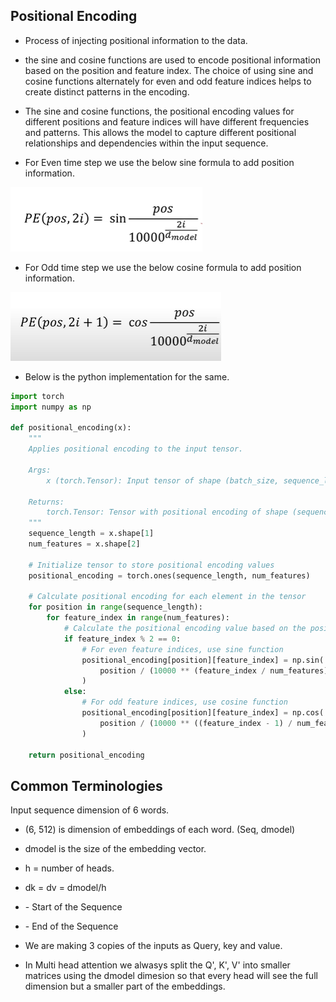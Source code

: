 ## Positional Encoding
- Process of injecting positional information to the data.
- the sine and cosine functions are used to encode positional information based on the position and feature index. The choice of using sine and cosine functions alternately for even and odd feature
  indices helps to create distinct patterns in the encoding.
- The sine and cosine functions, the positional encoding values for different positions and feature indices will have different frequencies and patterns. This allows the model to capture different
  positional relationships and dependencies within the input sequence.
  
- For Even time step we use the below sine formula to add position information.
<div align="left"><img src="https://github.com/nelson123-lab/my-Data-Science-learnings/blob/8ab7ac41f7284da17751933298ca43e2f8d17cc8/image_data%20in%20readme/sine.png"</div>

- For Odd time step we use the below cosine formula to add position information.
<div align="left"><img src="https://github.com/nelson123-lab/my-Data-Science-learnings/blob/bbdfc2f40ae036fbe3d9f076e42c339bc9d8d7b8/image_data%20in%20readme/cosine.png"</div>

- Below is the python implementation for the same.

```python
import torch
import numpy as np

def positional_encoding(x):
    """
    Applies positional encoding to the input tensor.

    Args:
        x (torch.Tensor): Input tensor of shape (batch_size, sequence_length, d).

    Returns:
        torch.Tensor: Tensor with positional encoding of shape (sequence_length, d).
    """
    sequence_length = x.shape[1]
    num_features = x.shape[2]

    # Initialize tensor to store positional encoding values
    positional_encoding = torch.ones(sequence_length, num_features)

    # Calculate positional encoding for each element in the tensor
    for position in range(sequence_length):
        for feature_index in range(num_features):
            # Calculate the positional encoding value based on the position and feature index
            if feature_index % 2 == 0:
                # For even feature indices, use sine function
                positional_encoding[position][feature_index] = np.sin(
                    position / (10000 ** (feature_index / num_features))
                )
            else:
                # For odd feature indices, use cosine function
                positional_encoding[position][feature_index] = np.cos(
                    position / (10000 ** ((feature_index - 1) / num_features))
                )

    return positional_encoding
```
## Common Terminologies
Input sequence dimension of 6 words.
- (6, 512) is dimension of embeddings of each word. (Seq, dmodel)
- dmodel is the size of the embedding vector.
- h = number of heads.
- dk = dv = dmodel/h
- <SOS> - Start of the Sequence
- <EOD> - End of the Sequence
- We are making 3 copies of the inputs as Query, key and value.


- In Multi head attention we alwasys split the Q', K', V' into smaller matrices using the dmodel dimesion so that every head will see the full dimension but a smaller
  part of the embeddings.
